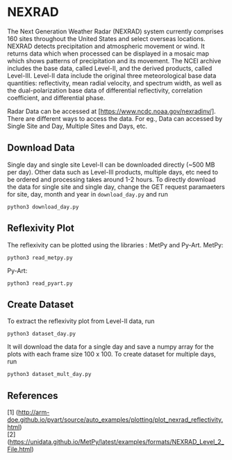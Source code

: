 # NEXRAD
The Next Generation Weather Radar (NEXRAD) system currently comprises 160 sites throughout the United States and select overseas locations.
NEXRAD detects precipitation and atmospheric movement or wind. It returns data which when processed can be displayed in a mosaic map which 
shows patterns of precipitation and its movement. The NCEI archive includes the base data, called Level-II, and the derived products, 
called Level-III. Level-II data include the original three meteorological base data quantities: reflectivity, mean radial velocity, and 
spectrum width, as well as the dual-polarization base data of differential reflectivity, correlation coefficient, and differential phase.

Radar Data can be accessed at [https://www.ncdc.noaa.gov/nexradinv/]. There are different ways to access the data. For eg., Data can accessed 
by Single Site and Day, Multiple Sites and Days, etc.

## Download Data
Single day and single site Level-II can be downloaded directly (~500 MB per day). Other data such as Level-III products, multiple days, etc need to be ordered and processing takes around 1-2 hours. 
To directly download the data for single site and single day, change the GET request paramaeters for site, day, month and year in `download_day.py` and run
```
python3 download_day.py
```

## Reflexivity Plot
The reflexivity can be plotted using the libraries : MetPy and Py-Art.
MetPy:
```
python3 read_metpy.py
```
Py-Art:
```
python3 read_pyart.py
```

## Create Dataset
To extract the reflexivity plot from Level-II data, run
```
python3 dataset_day.py
```
It will download the data for a single day and save a numpy array for the plots with each frame size 100 x 100.
To create dataset for multiple days, run
```
python3 dataset_mult_day.py
```


## References
[1] (http://arm-doe.github.io/pyart/source/auto_examples/plotting/plot_nexrad_reflectivity.html) </br>
[2] (https://unidata.github.io/MetPy/latest/examples/formats/NEXRAD_Level_2_File.html)
